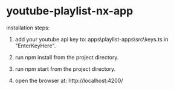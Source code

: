 # youtube-playlist-nx-app

installation steps:

1. add your youtube api key to: apps\playlist-apps\src\keys.ts in "EnterKeyHere".

2. run npm install from the project directory.

3. run npm start from the project directory.

4. open the browser at: http://localhost:4200/